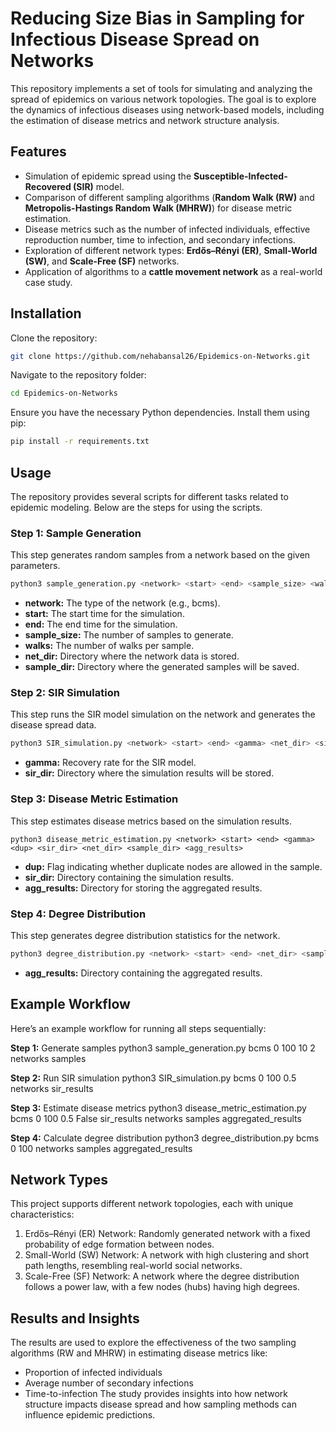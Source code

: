 # Reducing Size Bias in Sampling for Infectious Disease Spread on Networks

This repository implements a set of tools for simulating and analyzing the spread of epidemics on various network topologies. The goal is to explore the dynamics of infectious diseases using network-based models, including the estimation of disease metrics and network structure analysis.

## Features

- Simulation of epidemic spread using the **Susceptible-Infected-Recovered (SIR)** model.
- Comparison of different sampling algorithms (**Random Walk (RW)** and **Metropolis-Hastings Random Walk (MHRW)**) for disease metric estimation.
- Disease metrics such as the number of infected individuals, effective reproduction number, time to infection, and secondary infections.
- Exploration of different network types: **Erdős–Rényi (ER)**, **Small-World (SW)**, and **Scale-Free (SF)** networks.
- Application of algorithms to a **cattle movement network** as a real-world case study.

## Installation

Clone the repository:

```bash
git clone https://github.com/nehabansal26/Epidemics-on-Networks.git
```
Navigate to the repository folder:

```bash
cd Epidemics-on-Networks
```
Ensure you have the necessary Python dependencies. Install them using pip:

```bash
pip install -r requirements.txt
```
## Usage

The repository provides several scripts for different tasks related to epidemic modeling. Below are the steps for using the scripts.

### Step 1: Sample Generation
This step generates random samples from a network based on the given parameters.
```bash
python3 sample_generation.py <network> <start> <end> <sample_size> <walks> <net_dir> <sample_dir>
```
- **network:** The type of the network (e.g., bcms).
- **start:** The start time for the simulation.
- **end:** The end time for the simulation.
- **sample_size:** The number of samples to generate.
- **walks:** The number of walks per sample.
- **net_dir:** Directory where the network data is stored.
- **sample_dir:** Directory where the generated samples will be saved.

### Step 2: SIR Simulation
This step runs the SIR model simulation on the network and generates the disease spread data.
```bash
python3 SIR_simulation.py <network> <start> <end> <gamma> <net_dir> <sir_dir>
```
- **gamma:** Recovery rate for the SIR model.
- **sir_dir:** Directory where the simulation results will be stored.

### Step 3: Disease Metric Estimation
This step estimates disease metrics based on the simulation results.
```bsh
python3 disease_metric_estimation.py <network> <start> <end> <gamma> <dup> <sir_dir> <net_dir> <sample_dir> <agg_results>
```
- **dup:** Flag indicating whether duplicate nodes are allowed in the sample.
- **sir_dir:** Directory containing the simulation results.
- **agg_results:** Directory for storing the aggregated results.

### Step 4: Degree Distribution
This step generates degree distribution statistics for the network.
```bash
python3 degree_distribution.py <network> <start> <end> <net_dir> <sample_dir> <agg_results>
```
- **agg_results:** Directory containing the aggregated results.

## Example Workflow
Here’s an example workflow for running all steps sequentially:

**Step 1:** Generate samples
python3 sample_generation.py bcms 0 100 10 2 networks samples

**Step 2:** Run SIR simulation
python3 SIR_simulation.py bcms 0 100 0.5 networks sir_results

**Step 3:** Estimate disease metrics
python3 disease_metric_estimation.py bcms 0 100 0.5 False sir_results networks samples aggregated_results

**Step 4:** Calculate degree distribution
python3 degree_distribution.py bcms 0 100 networks samples aggregated_results

## Network Types

This project supports different network topologies, each with unique characteristics:

1. Erdős–Rényi (ER) Network: Randomly generated network with a fixed probability of edge formation between nodes.
2. Small-World (SW) Network: A network with high clustering and short path lengths, resembling real-world social networks.
3. Scale-Free (SF) Network: A network where the degree distribution follows a power law, with a few nodes (hubs) having high degrees.

## Results and Insights

The results are used to explore the effectiveness of the two sampling algorithms (RW and MHRW) in estimating disease metrics like:

- Proportion of infected individuals
- Average number of secondary infections
- Time-to-infection
The study provides insights into how network structure impacts disease spread and how sampling methods can influence epidemic predictions.
